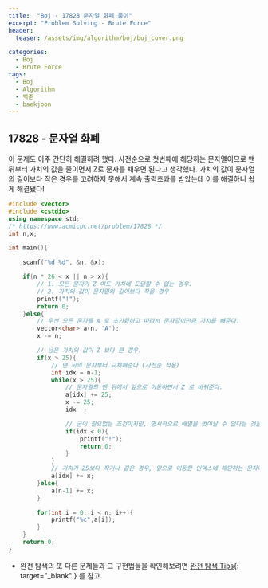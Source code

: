 ```yaml
---
title:  "Boj - 17828 문자열 화폐 풀이"
excerpt: "Problem Solving - Brute Force"
header:
  teaser: /assets/img/algorithm/boj/boj_cover.png

categories:
  - Boj
  - Brute Force
tags:
  - Boj
  - Algorithm
  - 백준
  - baekjoon
---
```

## 17828 - 문자열 화폐
<p> 이 문제도 아주 간단히 해결하려 했다. 사전순으로 첫번째에 해당하는 문자열이므로 맨 뒤부터 가치의 값을 줄이면서 Z로 문자를 채우면 된다고 생각했다. 가치의 값이 문자열의 길이보다 작은 경우를 고려하지 못해서 계속 출력초과를 받았는데 이를 해결하니 쉽게 해결됐다!</p>

```cpp
#include <vector>
#include <cstdio>
using namespace std;
/* https://www.acmicpc.net/problem/17828 */
int n,x;

int main(){

    scanf("%d %d", &n, &x);

    if(n * 26 < x || n > x){
        // 1. 모든 문자가 Z 여도 가치에 도달할 수 없는 경우.
        // 2. 가치의 값이 문자열의 길이보다 작을 경우
        printf("!");
        return 0;
    }else{
        // 우선 모든 문자를 A 로 초기화하고 따라서 문자길이만큼 가치를 빼준다.
        vector<char> a(n, 'A');
        x -= n;

        // 남은 가치의 값이 Z 보다 큰 경우.
        if(x > 25){
            // 맨 뒤의 문자부터 교체해준다 (사전순 적용)
            int idx = n-1;
            while(x > 25){
                // 문자열의 맨 뒤에서 앞으로 이동하면서 Z 로 바꿔준다.
                a[idx] += 25;
                x -= 25;
                idx--;

                // 굳이 필요없는 조건이지만, 명시적으로 배열을 벗어날 수 없다는 것을 뜻하기 위해 작성함.
                if(idx < 0){
                    printf("!");
                    return 0;
                }
            }
            // 가치가 25보다 작거나 같은 경우, 앞으로 이동한 인덱스에 해당하는 문자에 그 값을 적용시킨다.
            a[idx] += x;
        }else{
            a[n-1] += x;
        }

        for(int i = 0; i < n; i++){
            printf("%c",a[i]);
        }
    }
    return 0;
}
```

- 완전 탐색의 또 다른 문제들과 그 구현법들을 확인해보려면 [완전 탐색 Tips](https://hyunjae-lee.github.io/problem%20solving/bruteforce/){: target="_blank" } 를 참고.
